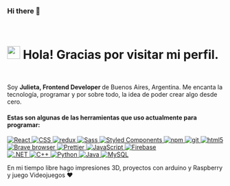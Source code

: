 ### Hi there 👋
<br>

<h1><img src="https://www.flaticon.com/svg/vstatic/svg/742/742923.svg?token=exp=1616794262~hmac=8e5661ece1947e7168c144866a3f473b" width="30"/> Hola! Gracias por visitar mi perfil.</h1>
<br>
<p> Soy <b>Julieta, Frontend Developer </b> de Buenos Aires, Argentina. Me encanta la tecnología, programar y por sobre todo, la idea de poder crear algo desde cero.</p>
<h4>Estas son algunas de las herramientas que uso actualmente para programar:</h4>
<p>
  <a href="#"><img alt="React" src="https://img.shields.io/badge/-React-45b8d8?style=flat-square&logo=react&logoColor=white" />
  <img alt="CSS" src="https://img.shields.io/badge/-CSS3-46a2f1?style=flat-square&logo=css3&logoColor=white" /> 
  <img alt="redux" src="https://img.shields.io/badge/-Redux-764ABC?style=flat-square&logo=redux&logoColor=white" />
  <img alt="Sass" src="https://img.shields.io/badge/-Sass-CC6699?style=flat-square&logo=sass&logoColor=white" />
  <img alt="Styled Components" src="https://img.shields.io/badge/-Styled_Components-db7092?style=flat-square&logo=styled-components&logoColor=white" />
  <img alt="npm" src="https://img.shields.io/badge/-NPM-CB3837?style=flat-square&logo=npm&logoColor=white" />
  <img alt="git" src="https://img.shields.io/badge/-Git-F05032?style=flat-square&logo=git&logoColor=white" />
  <img alt="html5" src="https://img.shields.io/badge/-HTML5-E34F26?style=flat-square&logo=html5&logoColor=white" />
  <img alt="Brave browser" src="https://img.shields.io/badge/-Brave_Browser-FB542B?style=flat-square&logo=brave&logoColor=white" />
  <img alt="Prettier" src="https://img.shields.io/badge/-Prettier-F7B93E?style=flat-square&logo=prettier&logoColor=white" />
  <img alt="JavaScript" src="https://img.shields.io/badge/-JavaScript-fcd616?style=flat-square&logo=JavaScript&logoColor=white" />
  <img alt="Firebase" src="https://img.shields.io/badge/-Firebase-ffca28?style=flat-square&logo=Firebase&logoColor=white" />
 <br>
  <img alt=".NET" src="https://img.shields.io/badge/-.NET-512BD4?style=flat-square&logo=.NET&logoColor=white" />
  <img alt="C++" src="https://img.shields.io/badge/-C%2B%2B-00599C?style=flat-square&logo=C%2B%2B&logoColor=white" />
  <img alt="Python" src="https://img.shields.io/badge/-Python-3776AB?style=flat-square&logo=Python&logoColor=white" />
  <img alt="Java" src="https://img.shields.io/badge/-Java-007393?style=flat-square&logo=Java&logoColor=white" />
  <img alt="MySQL" src="https://img.shields.io/badge/-MySQL-4479A1?style=flat-square&logo=MySQL&logoColor=white" /></a>
</p>

<p>
    En mi tiempo libre hago impresiones 3D, proyectos con arduino y Raspberry y juego Videojuegos ❤️
</p>
<!--
**julietalazzaro/julietalazzaro** is a ✨ _special_ ✨ repository because its `README.md` (this file) appears on your GitHub profile.

Here are some ideas to get you started:

- 🔭 I’m currently working on ...
- 🌱 I’m currently learning ...
- 👯 I’m looking to collaborate on ...
- 🤔 I’m looking for help with ...
- 💬 Ask me about ...
- 📫 How to reach me: ...
- 😄 Pronouns: ...
- ⚡ Fun fact: ...
-->
